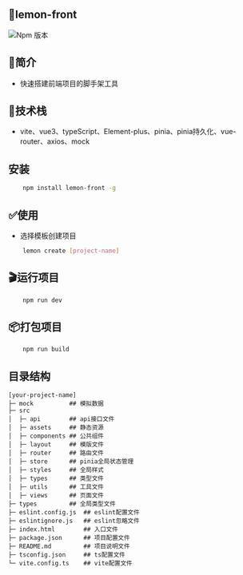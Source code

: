 ## 🍋lemon-front
![Npm 版本](https://img.shields.io/badge/lemon--front-V0.0.8%20-green)

## 📖简介
- 快速搭建前端项目的脚手架工具

## 🤖技术栈
- vite、vue3、typeScript、Element-plus、pinia、pinia持久化、vue-router、axios、mock

## 安装
```bash
    npm install lemon-front -g
```
## ✅使用
- 选择模板创建项目
```bash
    lemon create [project-name]
```

## 🎬运行项目
```bash
    npm run dev
```

## 📦打包项目
```bash
    npm run build
```


## 目录结构
```
[your-project-name]                  
├─ mock          ## 模拟数据                                                           
├─ src                              
│  ├─ api        ## api接口文件                                                      
│  ├─ assets     ## 静态资源                                                        
│  ├─ components ## 公共组件                                            
│  ├─ layout     ## 模版文件                                                        
│  ├─ router     ## 路由文件                                                        
│  ├─ store      ## pinia全局状态管理                                          
│  ├─ styles     ## 全局样式                                                        
│  ├─ types      ## 类型文件                                                        
│  ├─ utils      ## 工具文件                                                        
│  ├─ views      ## 页面文件                                                        
├─ types         ## 全局类型文件                               
├─ eslint.config.js  ## eslint配置文件                                   
├─ eslintignore.js   ## eslint忽略文件                                    
├─ index.html        ## 入口文件                                                        
├─ package.json      ## 项目配置文件                                                  
├─ README.md         ## 项目说明文件                                                  
├─ tsconfig.json     ## ts配置文件                                                   
└─ vite.config.ts    ## vite配置文件                                        
```